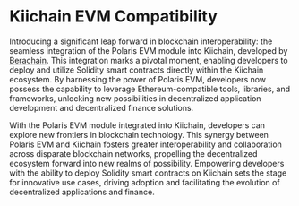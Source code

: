 
# Kiichain EVM Compatibility

Introducing a significant leap forward in blockchain interoperability: the seamless integration of the Polaris EVM module into Kiichain, developed by [Berachain](https://github.com/berachain/polaris). This integration marks a pivotal moment, enabling developers to deploy and utilize Solidity smart contracts directly within the Kiichain ecosystem. By harnessing the power of Polaris EVM, developers now possess the capability to leverage Ethereum-compatible tools, libraries, and frameworks, unlocking new possibilities in decentralized application development and decentralized finance solutions.

With the Polaris EVM module integrated into Kiichain, developers can explore new frontiers in blockchain technology. This synergy between Polaris EVM and Kiichain fosters greater interoperability and collaboration across disparate blockchain networks, propelling the decentralized ecosystem forward into new realms of possibility. Empowering developers with the ability to deploy Solidity smart contracts on Kiichain sets the stage for innovative use cases, driving adoption and facilitating the evolution of decentralized applications and finance.